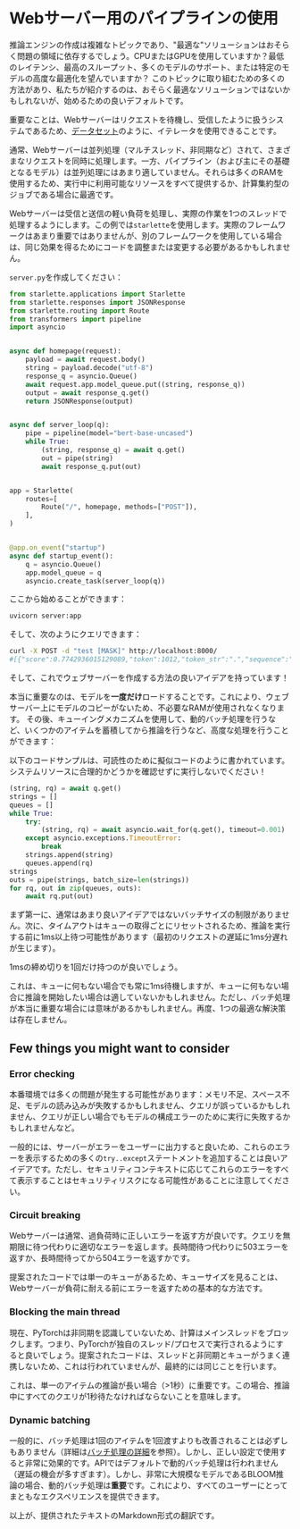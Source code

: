 <!--⚠️ Note that this file is in Markdown but contain specific syntax for our doc-builder (similar to MDX) that may not be
rendered properly in your Markdown viewer.
-->

# Webサーバー用のパイプラインの使用

<Tip>
推論エンジンの作成は複雑なトピックであり、"最適な"ソリューションはおそらく問題の領域に依存するでしょう。CPUまたはGPUを使用していますか？最低のレイテンシ、最高のスループット、多くのモデルのサポート、または特定のモデルの高度な最適化を望んでいますか？
このトピックに取り組むための多くの方法があり、私たちが紹介するのは、おそらく最適なソリューションではないかもしれないが、始めるための良いデフォルトです。
</Tip>

重要なことは、Webサーバーはリクエストを待機し、受信したように扱うシステムであるため、[データセット](pipeline_tutorial#using-pipelines-on-a-dataset)のように、イテレータを使用できることです。

通常、Webサーバーは並列処理（マルチスレッド、非同期など）されて、さまざまなリクエストを同時に処理します。一方、パイプライン（および主にその基礎となるモデル）は並列処理にはあまり適していません。それらは多くのRAMを使用するため、実行中に利用可能なリソースをすべて提供するか、計算集約型のジョブである場合に最適です。

Webサーバーは受信と送信の軽い負荷を処理し、実際の作業を1つのスレッドで処理するようにします。この例では`starlette`を使用します。実際のフレームワークはあまり重要ではありませんが、別のフレームワークを使用している場合は、同じ効果を得るためにコードを調整または変更する必要があるかもしれません。

`server.py`を作成してください：

```py
from starlette.applications import Starlette
from starlette.responses import JSONResponse
from starlette.routing import Route
from transformers import pipeline
import asyncio


async def homepage(request):
    payload = await request.body()
    string = payload.decode("utf-8")
    response_q = asyncio.Queue()
    await request.app.model_queue.put((string, response_q))
    output = await response_q.get()
    return JSONResponse(output)


async def server_loop(q):
    pipe = pipeline(model="bert-base-uncased")
    while True:
        (string, response_q) = await q.get()
        out = pipe(string)
        await response_q.put(out)


app = Starlette(
    routes=[
        Route("/", homepage, methods=["POST"]),
    ],
)


@app.on_event("startup")
async def startup_event():
    q = asyncio.Queue()
    app.model_queue = q
    asyncio.create_task(server_loop(q))
```

ここから始めることができます：
```bash
uvicorn server:app
```

そして、次のようにクエリできます：
```bash
curl -X POST -d "test [MASK]" http://localhost:8000/
#[{"score":0.7742936015129089,"token":1012,"token_str":".","sequence":"test."},...]
```



そして、これでウェブサーバーを作成する方法の良いアイデアを持っています！

本当に重要なのは、モデルを**一度だけ**ロードすることです。これにより、ウェブサーバー上にモデルのコピーがないため、不必要なRAMが使用されなくなります。
その後、キューイングメカニズムを使用して、動的バッチ処理を行うなど、いくつかのアイテムを蓄積してから推論を行うなど、高度な処理を行うことができます：

<Tip warning={true}>

以下のコードサンプルは、可読性のために擬似コードのように書かれています。システムリソースに合理的かどうかを確認せずに実行しないでください！

</Tip>


```py
(string, rq) = await q.get()
strings = []
queues = []
while True:
    try:
        (string, rq) = await asyncio.wait_for(q.get(), timeout=0.001)  # 1ms
    except asyncio.exceptions.TimeoutError:
        break
    strings.append(string)
    queues.append(rq)
strings
outs = pipe(strings, batch_size=len(strings))
for rq, out in zip(queues, outs):
    await rq.put(out)
```

まず第一に、通常はあまり良いアイデアではないバッチサイズの制限がありません。次に、タイムアウトはキューの取得ごとにリセットされるため、推論を実行する前に1ms以上待つ可能性があります（最初のリクエストの遅延に1ms分遅れが生じます）。

1msの締め切りを1回だけ持つのが良いでしょう。

これは、キューに何もない場合でも常に1ms待機しますが、キューに何もない場合に推論を開始したい場合は適していないかもしれません。ただし、バッチ処理が本当に重要な場合には意味があるかもしれません。再度、1つの最適な解決策は存在しません。

## Few things you might want to consider

### Error checking

本番環境では多くの問題が発生する可能性があります：メモリ不足、スペース不足、モデルの読み込みが失敗するかもしれません、クエリが誤っているかもしれません、クエリが正しい場合でもモデルの構成エラーのために実行に失敗するかもしれませんなど。

一般的には、サーバーがエラーをユーザーに出力すると良いため、これらのエラーを表示するための多くの`try..except`ステートメントを追加することは良いアイデアです。ただし、セキュリティコンテキストに応じてこれらのエラーをすべて表示することはセキュリティリスクになる可能性があることに注意してください。

### Circuit breaking

Webサーバーは通常、過負荷時に正しいエラーを返す方が良いです。クエリを無期限に待つ代わりに適切なエラーを返します。長時間待つ代わりに503エラーを返すか、長時間待ってから504エラーを返すかです。

提案されたコードでは単一のキューがあるため、キューサイズを見ることは、Webサーバーが負荷に耐える前にエラーを返すための基本的な方法です。

### Blocking the main thread

現在、PyTorchは非同期を認識していないため、計算はメインスレッドをブロックします。つまり、PyTorchが独自のスレッド/プロセスで実行されるようにすると良いでしょう。提案されたコードは、スレッドと非同期とキューがうまく連携しないため、これは行われていませんが、最終的には同じことを行います。

これは、単一のアイテムの推論が長い場合（>1秒）に重要です。この場合、推論中にすべてのクエリが1秒待たなければならないことを意味します。

### Dynamic batching

一般的に、バッチ処理は1回のアイテムを1回渡すよりも改善されることは必ずしもありません（詳細は[バッチ処理の詳細](./main_classes/pipelines#pipeline-batching)を参照）。しかし、正しい設定で使用すると非常に効果的です。APIではデフォルトで動的バッチ処理は行われません（遅延の機会が多すぎます）。しかし、非常に大規模なモデルであるBLOOM推論の場合、動的バッチ処理は**重要**です。これにより、すべてのユーザーにとってまともなエクスペリエンスを提供できます。

以上が、提供されたテキストのMarkdown形式の翻訳です。
